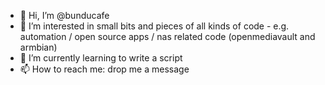 - 👋 Hi, I’m @bunducafe
- 👀 I’m interested in small bits and pieces of all kinds of code - e.g. automation / open source apps / nas related code (openmediavault and armbian)
- 🌱 I’m currently learning to write a script
- 📫 How to reach me: drop me a message

<!---
bunducafe/bunducafe is a ✨ special ✨ repository because its `README.md` (this file) appears on your GitHub profile.
You can click the Preview link to take a look at your changes.
--->
